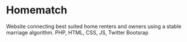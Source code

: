 # Homematch
Website connecting best suited home renters and owners using a stable marriage algorithm.  PHP, HTML, CSS, JS, Twitter Bootsrap
